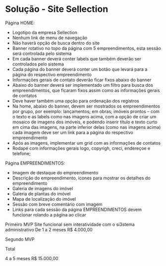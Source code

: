 # Solução - Site Sellection

Página HOME:
* Logotipo da empresa Sellection
* Nenhum link de menu de navegação
* Não haverá opção de busca dentro do site
* Banner rotativo no topo da página com 5 empreendimentos, esta sessão será controlada pelo sistema 
* Em cada banner deverá conter labels que também deverão ser controlados pelo sistema
* Cada página do banner deverá conter um botão que levará para a página do respectivo empreendimento
* Informações gerais de contato deverão ficar fixos abaixo do banner
* Abaixo do banner deverá ser implementado um filtro para busca dos empreendimentos, que ficaram fixos assim como as informações gerais de contatos
* Deve haver também uma opção para ordenação dos registros
* Na home, abaixo do banner, devem ser mostrados os empreendimentos por grupo, por exemplo: lançamentos;
em obras; imóveis prontos – com o texto e as labels como nas imagens acima, com a opção de criar um mosaico de imagens dos imóveis, e podendo inserir título e texto curto em cima das imagens, na parte inferior delas (como nas imagens acima) cada imagem deve ser um link para a página do respectivo empreendimento 
* Após as imagens, implementar um grid com as informações de contatos
* Rodapé com informações gerais logo, copyrigh, creci, endereçoe e telefone;

Página EMPREENDIMENTOS:
* Imagem de destaque do empreendimento
* Descrição do empreendimento, icones para mostrar os detalhes do empreendimento
* Galeria de imagens do imóvel
* Galeria de plantas do imóvel
* Mapa de localização do imóvel
* Sessão com breve comentário com imagem
* Links para cada sessão da página EMPREENDIMENTOS devem funcionar rolando a página ao clicar 




Primeiro MVP
Site funcional sem interatividade com o si3stema administrativo
De 1 a 2 meses
R$ 4.000,00

Segundo MVP



Total

4 a 5 meses 
R$ 15.000,00
